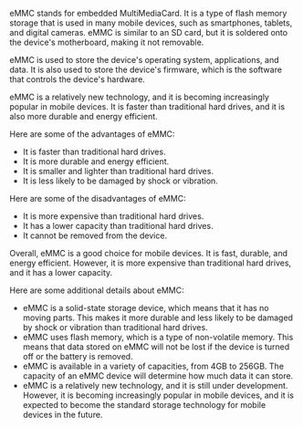 eMMC stands for embedded MultiMediaCard. It is a type of flash memory storage that is used in many mobile devices, such as smartphones, tablets, and digital cameras. eMMC is similar to an SD card, but it is soldered onto the device's motherboard, making it not removable.

eMMC is used to store the device's operating system, applications, and data. It is also used to store the device's firmware, which is the software that controls the device's hardware.

eMMC is a relatively new technology, and it is becoming increasingly popular in mobile devices. It is faster than traditional hard drives, and it is also more durable and energy efficient.

Here are some of the advantages of eMMC:

- It is faster than traditional hard drives.
- It is more durable and energy efficient.
- It is smaller and lighter than traditional hard drives.
- It is less likely to be damaged by shock or vibration.

Here are some of the disadvantages of eMMC:

- It is more expensive than traditional hard drives.
- It has a lower capacity than traditional hard drives.
- It cannot be removed from the device.

Overall, eMMC is a good choice for mobile devices. It is fast, durable, and energy efficient. However, it is more expensive than traditional hard drives, and it has a lower capacity.

Here are some additional details about eMMC:

- eMMC is a solid-state storage device, which means that it has no moving parts. This makes it more durable and less likely to be damaged by shock or vibration than traditional hard drives.
- eMMC uses flash memory, which is a type of non-volatile memory. This means that data stored on eMMC will not be lost if the device is turned off or the battery is removed.
- eMMC is available in a variety of capacities, from 4GB to 256GB. The capacity of an eMMC device will determine how much data it can store.
- eMMC is a relatively new technology, and it is still under development. However, it is becoming increasingly popular in mobile devices, and it is expected to become the standard storage technology for mobile devices in the future.